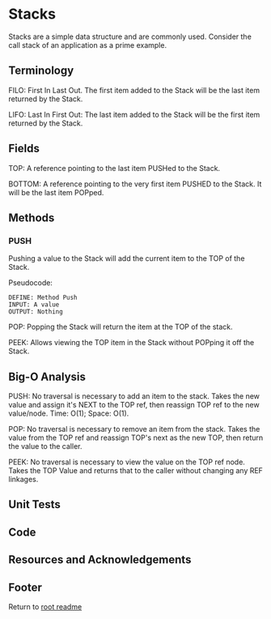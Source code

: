 # Stacks

Stacks are a simple data structure and are commonly used. Consider the call stack of an application as a prime example.

## Terminology

FILO: First In Last Out. The first item added to the Stack will be the last item returned by the Stack.

LIFO: Last In First Out: The last item added to the Stack will be the first item returned by the Stack.

## Fields

TOP: A reference pointing to the last item PUSHed to the Stack.

BOTTOM: A reference pointing to the very first item PUSHED to the Stack. It will be the last item POPped.

## Methods

### PUSH

Pushing a value to the Stack will add the current item to the TOP of the Stack.

Pseudocode:

```text
DEFINE: Method Push
INPUT: A value
OUTPUT: Nothing

```

POP: Popping the Stack will return the item at the TOP of the stack.

PEEK: Allows viewing the TOP item in the Stack without POPping it off the Stack.

## Big-O Analysis

PUSH: No traversal is necessary to add an item to the stack. Takes the new value and assign it's NEXT to the TOP ref, then reassign TOP ref to the new value/node. Time: O(1); Space: O(1).

POP: No traversal is necessary to remove an item from the stack. Takes the value from the TOP ref and reassign TOP's next as the new TOP, then return the value to the caller.

PEEK: No traversal is necessary to view the value on the TOP ref node. Takes the TOP Value and returns that to the caller without changing any REF linkages.

## Unit Tests

## Code

## Resources and Acknowledgements

## Footer

Return to [root readme](../README.md)
